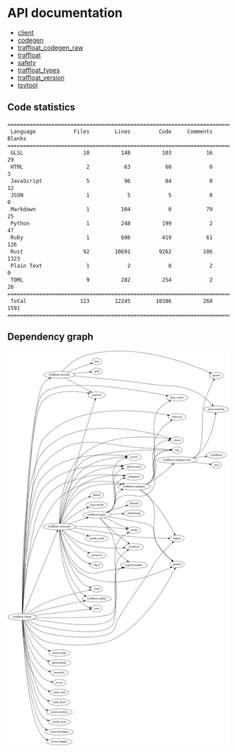 # API documentation
- [client](./client)
- [codegen](./codegen)
- [traffloat_codegen_raw](./traffloat_codegen_raw)
- [traffloat](./traffloat)
- [safety](./safety)
- [traffloat_types](./traffloat_types)
- [traffloat_version](./traffloat_version)
- [tsvtool](./tsvtool)

## Code statistics
```
===============================================================================
 Language            Files        Lines         Code     Comments       Blanks
===============================================================================
 GLSL                   10          148          103           16           29
 HTML                    2           63           60            0            3
 JavaScript              5           96           84            0           12
 JSON                    1            5            5            0            0
 Markdown                1          104            0           79           25
 Python                  1          248          199            2           47
 Ruby                    1          606          419           61          126
 Rust                   92        10691         9262          106         1323
 Plain Text              1            2            0            2            0
 TOML                    9          282          254            2           26
===============================================================================
 Total                 123        12245        10386          268         1591
===============================================================================
```

## Dependency graph
![](./depgraph.png)
